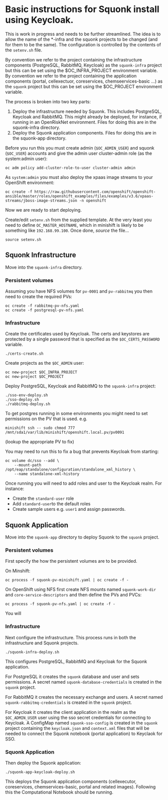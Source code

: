 # Basic instructions for Squonk install using Keycloak.

This is work in progress and needs to be further streamlined.
The idea is to allow the name of the *-infra and the squonk projects to be changed
(and for them to be the same). The configuration is controlled by the contents of
the `setenv.sh` file.

By convention we refer to the project containing the infrastructure components (PostgreSQL, RabbitMQ, Keycloak) as the 
`squonk-infra` project but this can be set using the $OC_INFRA_PROJECT environment variable.
By convention we refer to the project containing the application components
(portal, cellexectuor, coreservices, chemseervices-basic ...) as the `squonk` project
but this can be set using the $OC_PROJECT environment variable.
 
The process is broken into two key parts:

1.  Deploy the infrastructure needed by Squonk. This includes PostgreSQL,
    Keycloak and RabbitMQ. This might already be deployed,
    for instance, if running in an OpenRiskNet environment.
    Files for doing this are in the squonk-infra directory.
2.  Deploy the Squonk application components.
    Files for doing this are in the squonk-app directory.

Before you run this you must create admin (`$OC_ADMIN_USER`)
and squonk (`$OC_USER`) accounts and give the admin user cluster-admin role
(as the system:admin user):
```
oc adm policy add-cluster-role-to-user cluster-admin admin
```

As `system:admin` you must also deploy the xpaas image streams to your
OpenShift environment:
```
oc create -f https://raw.githubusercontent.com/openshift/openshift-ansible/master/roles/openshift_examples/files/examples/v3.6/xpaas-streams/jboss-image-streams.json -n openshift
```

Now we are ready to start deploying.

Create/edit `setenv.sh` from the supplied template. At the very least you
need to define `OC_MASTER_HOSTNAME`, which in minishift is likely to be
something like `192.168.99.100`. Once done, _source_ the file...

```
source setenv.sh
```

## Squonk Infrastructure

Move into the `squonk-infra` directory.

### Persistent volumes
Assuming you have NFS volumes for `pv-0001` and `pv-rabbitmq` you then
need to create the required PVs:

```
oc create -f rabbitmq-pv-nfs.yaml
oc create -f postgresql-pv-nfs.yaml
```

### Infrastructure
Create the certificates used by Keycloak.
The certs and keystores are protected by a single password that
is specified as the `$OC_CERTS_PASSWORD` variable.

```
./certs-create.sh
```

Create projects as the `$OC_ADMIN` user:
```
oc new-project $OC_INFRA_PROJECT
oc new-project $OC_PROJECT
```

Deploy PostgreSQL, Keycloak and RabbitMQ to the `squonk-infra` project:
```
./sso-env-deploy.sh
./sso-deploy.sh
./rabbitmq-deploy.sh
```

To get postgres running in some environments you might need to
set permissions on the PV that is used. e.g.
```
minishift ssh -- sudo chmod 777 /mnt/sda1/var/lib/minishift/openshift.local.pv/pv0091
```
(lookup the appropriate PV to fix)

You may need to run this to fix a bug that prevents Keycloak from starting:
```
oc volume dc/sso --add \
    --mount-path /opt/eap/standalone/configuration/standalone_xml_history \
    --name standalone-xml-history
```

Once running you will need to add roles and user to the Keycloak realm.
For instance:

-   Create the `standard-user` role
-   Add `standard-user`to the default roles
-   Create sample users e.g. `user1` and assign passwords.

## Squonk Application

Move into the `squonk-app` directory to deploy Squonk to the `squonk` project.

### Persistent volumes
First specify the how the persistent volumes are to be provided.

On Minshift:
```
oc process -f squonk-pv-minishift.yaml | oc create -f -
```

On OpenShift using NFS first create NFS mounts named `squonk-work-dir`
and `core-service-descriptors` and then define the PVs and PVCs:
```
oc process -f squonk-pv-nfs.yaml | oc create -f -
```

You will 
### Infrastructure
Next configure the infrastructure. This process runs in both the infrastructure
and Squonk projects.

```
./squonk-infra-deploy.sh
```
This configures PostgreSQL, RabbitMQ and Keycloak for the Squonk application.

For PostgreSQL it creates the `squonk` database and user and sets permissions.
A secret named `squonk-database-credentials` is created in the `squonk` project.

For RabbitMQ it creates the necessary exchange and users.
A secret named `squonk-rabbitmq-credentials` is created in the `squonk` project.

For Keycloak it creates the client application in the realm as the
`$OC_ADMIN_USER` user using the sso secret credentials for connecting
to Keycloak. A ConfigMap named `squonk-sso-config` is created in the `squonk`
project containing the `keycloak.json` and `context.xml` files that will be
needed to connect the Squonk notebook (portal application) to Keyclaok for SSO.

### Squonk Application
Then deploy the Squonk application:
```
./squonk-app-keycloak-deploy.sh
```
This deploys the Squonk application components
(cellexecutor, coreservices, chemservices-basic, portal and related images).
Following this the Computational Notebook should be running.
